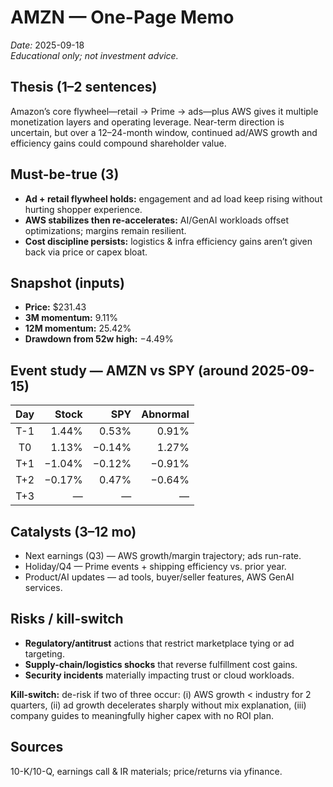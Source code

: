 # AMZN — One-Page Memo  
*Date:* 2025-09-18  
*Educational only; not investment advice.*

## Thesis (1–2 sentences)
Amazon’s core flywheel—retail → Prime → ads—plus AWS gives it multiple monetization layers and operating leverage. Near-term direction is uncertain, but over a 12–24-month window, continued ad/AWS growth and efficiency gains could compound shareholder value.

## Must-be-true (3)
- **Ad + retail flywheel holds:** engagement and ad load keep rising without hurting shopper experience.  
- **AWS stabilizes then re-accelerates:** AI/GenAI workloads offset optimizations; margins remain resilient.  
- **Cost discipline persists:** logistics & infra efficiency gains aren’t given back via price or capex bloat.

## Snapshot (inputs)
- **Price:** $231.43  
- **3M momentum:** 9.11%  
- **12M momentum:** 25.42%  
- **Drawdown from 52w high:** −4.49%

## Event study — AMZN vs SPY (around 2025-09-15)
| Day |  Stock |   SPY  | Abnormal |
|:---:|------:|------:|--------:|
| T-1 |  1.44% |  0.53% |   0.91% |
|  T0 |  1.13% | −0.14% |   1.27% |
| T+1 | −1.04% | −0.12% |  −0.91% |
| T+2 | −0.17% |  0.47% |  −0.64% |
| T+3 |    —   |    —   |     —   |

## Catalysts (3–12 mo)
- Next earnings (Q3) — AWS growth/margin trajectory; ads run-rate.  
- Holiday/Q4 — Prime events + shipping efficiency vs. prior year.  
- Product/AI updates — ad tools, buyer/seller features, AWS GenAI services.

## Risks / kill-switch
- **Regulatory/antitrust** actions that restrict marketplace tying or ad targeting.  
- **Supply-chain/logistics shocks** that reverse fulfillment cost gains.  
- **Security incidents** materially impacting trust or cloud workloads.

**Kill-switch:** de-risk if two of three occur: (i) AWS growth < industry for 2 quarters, (ii) ad growth decelerates sharply without mix explanation, (iii) company guides to meaningfully higher capex with no ROI plan.

## Sources
10-K/10-Q, earnings call & IR materials; price/returns via yfinance.
